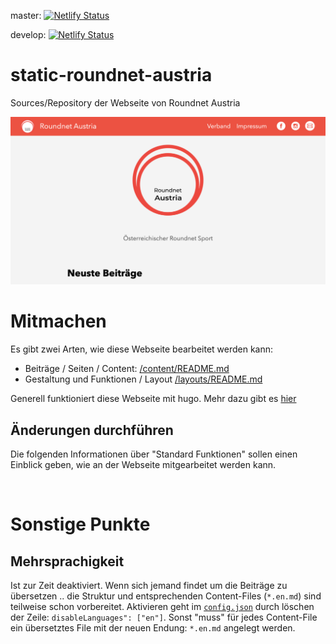 master: [![Netlify Status](https://api.netlify.com/api/v1/badges/78a068f7-ef79-453b-aa08-bf2a2956c1f6/deploy-status)](https://app.netlify.com/sites/roundnetaustria/deploys)

develop: [![Netlify Status](https://api.netlify.com/api/v1/badges/94757cb0-1004-462b-b1f5-7ac3ab8b80f9/deploy-status)](https://app.netlify.com/sites/roundnetaustria-dev/deploys)

# static-roundnet-austria
Sources/Repository der Webseite von Roundnet Austria

![Sample](/static/features/new-website.png)

# Mitmachen

Es gibt zwei Arten, wie diese Webseite bearbeitet werden kann:
* Beiträge / Seiten / Content: [/content/README.md](content/)
* Gestaltung und Funktionen / Layout [/layouts/README.md](layouts/)

Generell funktioniert diese Webseite mit hugo. Mehr dazu gibt es [hier](https://gohugo.io/about/)

## Änderungen durchführen

Die folgenden Informationen über "Standard Funktionen" sollen einen Einblick geben, wie an der Webseite mitgearbeitet werden kann.


  
# Sonstige Punkte


## Mehrsprachigkeit

Ist zur Zeit deaktiviert.
Wenn sich jemand findet um die Beiträge zu übersetzen ..  die Struktur und entsprechenden Content-Files (`*.en.md`) sind teilweise schon vorbereitet.
Aktivieren geht im [`config.json`](/config.json) durch löschen der Zeile: `disableLanguages": ["en"]`.
Sonst "muss" für jedes Content-File ein übersetztes File mit der neuen Endung: `*.en.md` angelegt werden.
